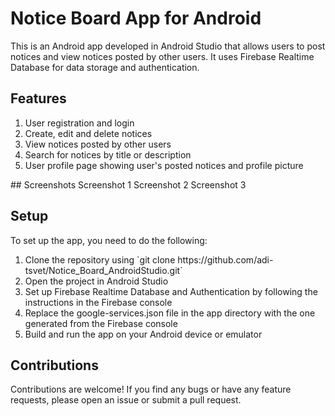 
# Notice Board App for Android
This is an Android app developed in Android Studio that allows users to post notices and view notices posted by other users. It uses Firebase Realtime Database for data storage and authentication.

## Features
<ol>
  <li>User registration and login</li>
<li>Create, edit and delete notices</li>
<li>View notices posted by other users</li>
<li>Search for notices by title or description</li>
<li>User profile page showing user's posted notices and profile picture</li>
  </ol>
## Screenshots
Screenshot 1
Screenshot 2
Screenshot 3

## Setup
To set up the app, you need to do the following:

<ol>
  <li>Clone the repository using `git clone https://github.com/adi-tsvet/Notice_Board_AndroidStudio.git` </li>
<li>Open the project in Android Studio</li>
<li>Set up Firebase Realtime Database and Authentication by following the instructions in the Firebase console</li>
<li>Replace the google-services.json file in the app directory with the one generated from the Firebase console</li>
<li>Build and run the app on your Android device or emulator</li>
  </ol>
  
## Contributions
Contributions are welcome! If you find any bugs or have any feature requests, please open an issue or submit a pull request.

